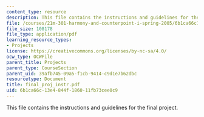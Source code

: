 ```yaml
---
content_type: resource
description: This file contains the instructions and guidelines for the final project.
file: /courses/21m-301-harmony-and-counterpoint-i-spring-2005/6b1ca66c13e4844f186011fb73cee0c9_final_proj_instr.pdf
file_size: 108178
file_type: application/pdf
learning_resource_types:
- Projects
license: https://creativecommons.org/licenses/by-nc-sa/4.0/
ocw_type: OCWFile
parent_title: Projects
parent_type: CourseSection
parent_uid: 39afb745-09a5-f1cb-9414-c9d1e7b62dbc
resourcetype: Document
title: final_proj_instr.pdf
uid: 6b1ca66c-13e4-844f-1860-11fb73cee0c9
---
```

This file contains the instructions and guidelines for the final project.